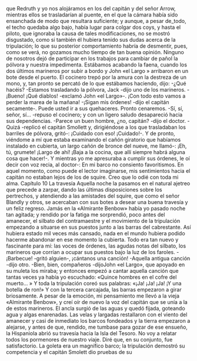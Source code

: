 que Redruth y yo nos alojáramos en los del capitán y del señor Arrow, mientras ellos se trasladarían al
puente, en el que la cámara había sido ensanchada de modo que resultara suficiente; y aunque, a pesar
de_todo, el techo quedaba algo bajo, había lugar para colgar dos coys, y hasta el piloto, que ignoraba la
causa de tales modificaciones, no se mostró disgustado, como si también él hubiera tenido sus dudas acerca
de la tripulación; lo que su posterior comportamiento habría de desmentir, pues, como se verá, no gozamos
mucho tiempo de tan buena opinión.
Ninguno de nosotros dejó de participar en los trabajos para cambiar de pañol la pólvora y nuestra impedimenta.
Estábamos acabando la faena, cuando los dos últimos marineros por subir a bordo y John «el Largo
» arribaron en un bote desde el puerto.
El cocinero trepó por la amura con la destreza de un mono, y, tan pronto se percató de lo que estábamos
haciendo, dijo:
-¿Qué hacéis?
-Estamos trasladando la pólvora, Jack -dijo uno de los marineros.
-¡Bueno! ¡Qué diablos! -exclamó John «el Largo»-. ¡Con todo esto vamos a perder la marea de la mañana!
-¡Sigan mis órdenes! -dijo el capitán secamente-. Puede usted ir a sus quehaceres. Pronto cenaremos.
-Sí, sí, señor, sí... -repuso el cocinero; y con un ligero saludo desapareció hacia sus dependencias.
-Parece un buen hombre, ¿no, capitán? -dijo el doctor.
-Quizá -replicó el capitán Smollett y, dirigiéndose a los que trasladaban los barriles de pólvora, gritó-:
¡Cuidado con eso! ¡Cuidado!-. Y de pronto, viéndome a mí que estaba examinando el cañón giratorio que
habíamos instalado en cubierta, un largo cañón de bronce del nueve, me llamó-: ¡Eh, tú, grumete! ¡Largo de
ahí! ¡Baja a la cocina, que allí siempre habrá alguna cosa que hacer!-. Y mientras yo me apresuraba a cumplir
sus órdenes, le oí decir con voz recia, al doctor-: En mi barco no consiento favoritismos.
En aquel momento, como puede el lector imaginarse, mis sentimientos hacia el capitán no estaban lejos
de los de squire. Creo que lo odié con toda mi alma.
Capítulo 10
La travesía
Aquella noche la pasamos en el natural ajetreo que precede a zarpar, dando las últimas disposiciones sobre
los pertrechos, y atendiendo a las amistades del squire, que como el señor Blandly y otros, se acercaban
con sus botes a desear una buena travesía y un feliz regreso. Jamás en la «Almirante Benbow» había yo
pasado noche tan agitada; y rendido por la fatiga me sorprendió, poco antes del amanecer, el silbato del
contramaestre y el movimiento de la tripulación empezando a situarse en sus puestos junto a las barras del
cabrestante. Así hubiera estado mil veces más cansado, nada en el mundo hubiera podido hacerme abandonar
en ese momento la cubierta. Todo era tan nuevo y fascinante para mí: las voces de órdenes, las agudas
notas del silbato, los marineros que corrían a ocupar sus puestos bajo la luz de los faroles.
-¡Barbecue! -gritó alguien-, ¡cántanos una canción!
-Aquella antigua canción -dijo otro.
-Bien, bien, compañeros -dijoJohn «el Largo», que apoyado en su muleta los miraba; y entonces empezó
a cantar aquella canción que tantas veces ya había yo escuchado:
«Quince hombres en el cofre del muerto... »
Y toda la tripulación coreó sus palabras:
«¡Ja! ¡Ja! ¡Ja! ¡Y una botella de ron!»
Y con la tercera carcajada, las barras empezaron a girar briosamente.
A pesar de la emoción, mi pensamiento me llevó a la vieja «Almirante Benbow», y creí oír de nuevo la
voz del capitán que se unía a la de estos marineros. El ancla surgió de las aguas y quedó fijada, goteando
agua y algas enarenadas. Las velas y largadas restallaron con el viento del amanecer y casi de inmediato los
barcos fondeados y la tierra empezaron a alejarse, y antes de que, rendido, me tumbase para gozar de ese
ensueño, la Hispaniola abrió su travesía hacia la Isla del Tesoro.
No voy a relatar todos los pormenores de nuestro viaje. Diré que, en su conjunto, fue satisfactorio. La goleta
era un magnífico barco; la tripulación demostró su competencia y el capitán Smolett dio pruebas de su
